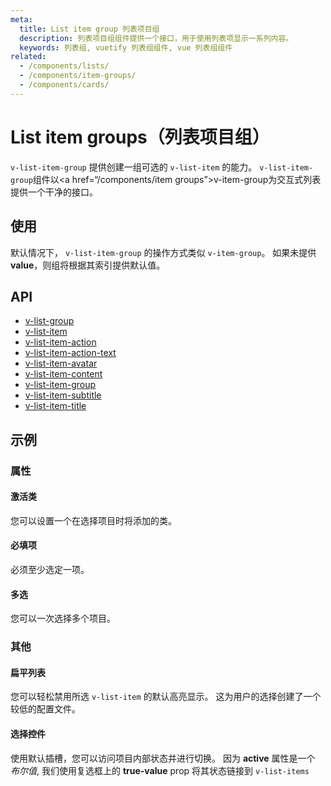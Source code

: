 ```yaml
---
meta:
  title: List item group 列表项目组
  description: 列表项目组组件提供一个接口，用于使用列表项显示一系列内容。
  keywords: 列表组, vuetify 列表组组件, vue 列表组组件
related:
  - /components/lists/
  - /components/item-groups/
  - /components/cards/
---
```


# List item groups（列表项目组）

`v-list-item-group` 提供创建一组可选的 `v-list-item` 的能力。 `v-list-item-group`组件以<a href=“/components/item groups”>v-item-group</a>为交互式列表提供一个干净的接口。

<entry-ad />

## 使用

默认情况下， `v-list-item-group` 的操作方式类似 `v-item-group`。 如果未提供<strong x-id=“1”>value</strong>，则组将根据其索引提供默认值。

<example file="v-list-item-group/usage" />

## API

- [v-list-group](/api/v-list-group)
- [v-list-item](/api/v-list-item)
- [v-list-item-action](/api/v-list-item-action)
- [v-list-item-action-text](/api/v-list-item-action-text)
- [v-list-item-avatar](/api/v-list-item-avatar)
- [v-list-item-content](/api/v-list-item-content)
- [v-list-item-group](/api/v-list-item-group)
- [v-list-item-subtitle](/api/v-list-item-subtitle)
- [v-list-item-title](/api/v-list-item-title)

<inline-api page="components/list-item-groups" />

## 示例

### 属性

#### 激活类

您可以设置一个在选择项目时将添加的类。

<example file="v-list-item-group/prop-active-class" />

#### 必填项

必须至少选定一项。

<example file="v-list-item-group/prop-mandatory" />

#### 多选

您可以一次选择多个项目。

<example file="v-list-item-group/prop-multiple" />

### 其他

#### 扁平列表

您可以轻松禁用所选 `v-list-item` 的默认高亮显示。 这为用户的选择创建了一个较低的配置文件。

<example file="v-list-item-group/misc-flat-list" />

#### 选择控件

使用默认插槽，您可以访问项目内部状态并进行切换。 因为 **active** 属性是一个 _布尔值_, 我们使用复选框上的 **true-value** prop 将其状态链接到 `v-list-items`

<example file="v-list-item-group/misc-selection-controls" />

<backmatter />
